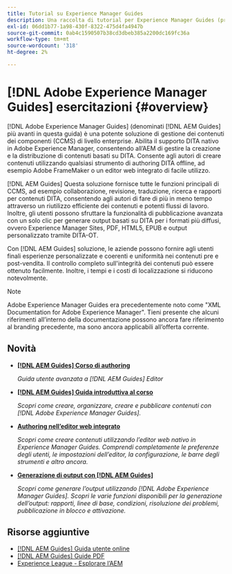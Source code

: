 ```yaml
---
title: Tutorial su Experience Manager Guides
description: Una raccolta di tutorial per Experience Manager Guides (precedentemente XML Documentation for Adobe Experience Manager).
exl-id: 06dd1b77-1a98-430f-8322-475d4fa4947b
source-git-commit: 0ab4c1590507b38cd3dbeb385a2200dc169fc36a
workflow-type: tm+mt
source-wordcount: '318'
ht-degree: 2%

---
```


# [!DNL Adobe Experience Manager Guides] esercitazioni {#overview}

[!DNL Adobe Experience Manager Guides] (denominati [!DNL AEM Guides] più avanti in questa guida) è una potente soluzione di gestione dei contenuti dei componenti (CCMS) di livello enterprise. Abilita il supporto DITA nativo in Adobe Experience Manager, consentendo all’AEM di gestire la creazione e la distribuzione di contenuti basati su DITA. Consente agli autori di creare contenuti utilizzando qualsiasi strumento di authoring DITA offline, ad esempio Adobe FrameMaker o un editor web integrato di facile utilizzo.

[!DNL AEM Guides] Questa soluzione fornisce tutte le funzioni principali di CCMS, ad esempio collaborazione, revisione, traduzione, ricerca e rapporti per contenuti DITA, consentendo agli autori di fare di più in meno tempo attraverso un riutilizzo efficiente dei contenuti e potenti flussi di lavoro. Inoltre, gli utenti possono sfruttare la funzionalità di pubblicazione avanzata con un solo clic per generare output basati su DITA per i formati più diffusi, ovvero Experience Manager Sites, PDF, HTML5, EPUB e output personalizzato tramite DITA-OT.

Con [!DNL AEM Guides] soluzione, le aziende possono fornire agli utenti finali esperienze personalizzate e coerenti e uniformità nei contenuti pre e post-vendita. Il controllo completo sull&#39;integrità dei contenuti può essere ottenuto facilmente. Inoltre, i tempi e i costi di localizzazione si riducono notevolmente.

>[!NOTE]
> 
> Adobe Experience Manager Guides era precedentemente noto come &quot;XML Documentation for Adobe Experience Manager&quot;. Tieni presente che alcuni riferimenti all’interno della documentazione possono ancora fare riferimento al branding precedente, ma sono ancora applicabili all’offerta corrente.

## Novità

* **[[!DNL AEM Guides] Corso di authoring](course-3/overview.md)**

   *Guida utente avanzata a [!DNL AEM Guides] Editor*

* **[[!DNL AEM Guides] Guida introduttiva al corso](course-1/overview.md)**

   *Scopri come creare, organizzare, creare e pubblicare contenuti con [!DNL Adobe Experience Manager Guides].*

* **[Authoring nell’editor web integrato](course-3/overview.md)**

   *Scopri come creare contenuti utilizzando l’editor web nativo in Experience Manager Guides. Comprendi completamente le preferenze degli utenti, le impostazioni dell’editor, la configurazione, le barre degli strumenti e altro ancora.*

* **[Generazione di output con [!DNL AEM Guides]](course-2/overview.md)**

   *Scopri come generare l’output utilizzando [!DNL Adobe Experience Manager Guides]. Scopri le varie funzioni disponibili per la generazione dell’output: rapporti, linee di base, condizioni, risoluzione dei problemi, pubblicazione in blocco e attivazione.*


## Risorse aggiuntive

* [[!DNL AEM Guides] Guida utente online](https://help.adobe.com/en_US/xml-documentation-for-adobe-experience-manager/index.html)
* [[!DNL AEM Guides] Guide PDF](https://helpx.adobe.com/support/xml-documentation-for-experience-manager.html)
* [Experience League - Esplorare l’AEM](https://experienceleague.adobe.com/?lang=it#recommended/solutions/experience-manager)
